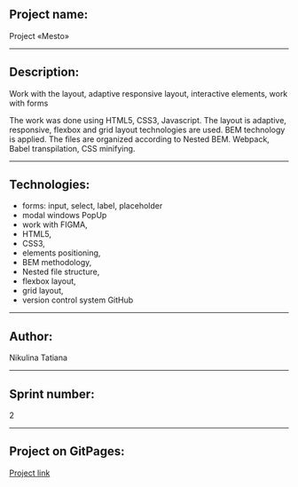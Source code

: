 ## Project name:

Project «Mesto»

---

## Description:

Work with the layout, adaptive responsive layout, interactive elements, work with forms

The work was done using HTML5, CSS3, Javascript. The layout is adaptive, responsive, flexbox and grid layout technologies are used. BEM technology is applied. The files are organized according to Nested BEM. Webpack, Babel transpilation, CSS minifying.

---

## Technologies:

- forms: input, select, label, placeholder
- modal windows PopUp
- work with FIGMA,
- HTML5,
- CSS3,
- elements positioning,
- BEM methodology,
- Nested file structure,
- flexbox layout,
- grid layout,
- version control system GitHub

---

## Author:

Nikulina Tatiana

---

## Sprint number:

2

---

## Project on GitPages:

[Project link](https://tatiananikulina.github.io/mesto-project/index.html)
